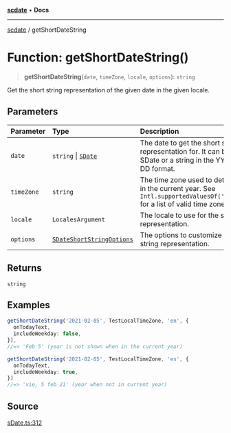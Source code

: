 [**scdate**](../README.md) • **Docs**

---

[scdate](../README.md) / getShortDateString

# Function: getShortDateString()

> **getShortDateString**(`date`, `timeZone`, `locale`, `options`): `string`

Get the short string representation of the given date in the given locale.

## Parameters

| Parameter  | Type                                                                  | Description                                                                                                                      |
| :--------- | :-------------------------------------------------------------------- | :------------------------------------------------------------------------------------------------------------------------------- |
| `date`     | `string` \| [`SDate`](../classes/SDate.md)                            | The date to get the short string representation for. It can be an SDate or a string in the YYYY-MM-DD format.                    |
| `timeZone` | `string`                                                              | The time zone used to determine if in the current year. See `Intl.supportedValuesOf('timeZone')` for a list of valid time zones. |
| `locale`   | `LocalesArgument`                                                     | The locale to use for the string representation.                                                                                 |
| `options`  | [`SDateShortStringOptions`](../interfaces/SDateShortStringOptions.md) | The options to customize the short string representation.                                                                        |

## Returns

`string`

## Examples

```ts
getShortDateString('2021-02-05', TestLocalTimeZone, 'en', {
  onTodayText,
  includeWeekday: false,
}),
//=> 'Feb 5' (year is not shown when in the current year)
```

```ts
getShortDateString('2021-02-05', TestLocalTimeZone, 'es', {
  onTodayText,
  includeWeekday: true,
})
//=> 'vie, 5 feb 21' (year when not in current year)
```

## Source

[sDate.ts:312](https://github.com/ericvera/scdate/blob/main/src/sDate.ts#L312)
